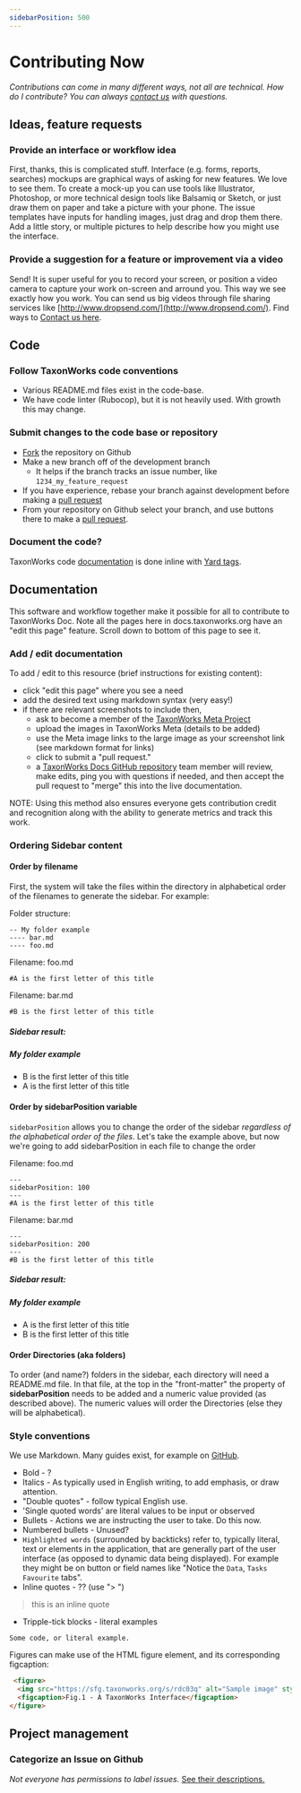 ```yaml
---
sidebarPosition: 500
---
```


# Contributing Now
_Contributions can come in many different ways, not all are technical. How do I contribute? You can always [contact us](/about/Contact) with questions._

## Ideas, feature requests

### Provide an interface or workflow idea
First, thanks, this is complicated stuff.  Interface (e.g. forms, reports, searches) mockups are graphical ways of asking for new features. We love to see them. To create a mock-up you can use tools like Illustrator, Photoshop, or more technical design tools like Balsamiq or Sketch, or just draw them on paper and take a picture with your phone. The issue templates have inputs for handling images, just drag and drop them there. Add a little story, or multiple pictures to help describe how you might use the interface.

### Provide a suggestion for a feature or improvement via a video
Send! It is super useful for you to record your screen, or position a video camera to capture your work on-screen and arround you. This way we see exactly how you work. You can send us big videos through file sharing services like [http://www.dropsend.com/](http://www.dropsend.com/). Find ways to [Contact us here](/about/Contact).

## Code

### Follow TaxonWorks code conventions
* Various README.md files exist in the code-base.
* We have code linter (Rubocop), but it is not heavily used. With growth this may change.

### Submit changes to the code base or repository 
* [Fork](https://help.github.com/articles/fork-a-repo/) the repository on Github
* Make a new branch off of the development branch
  - It helps if the branch tracks an issue number, like `1234_my_feature_request`
* If you have experience, rebase your branch against development before making a [pull request](/about/Glossary#Pull-request) 
* From your repository on Github select your branch, and use buttons there to make a [pull request](/about/Glossary#Pull-request).

### Document the code?
TaxonWorks code [documentation](http://rdoc.taxonworks.org) is done inline with [Yard tags](http://rdoc.info/gems/yard/file/docs/Tags.md). 

## Documentation
This software and workflow together make it possible for all to contribute to TaxonWorks Doc. Note all the pages here in docs.taxonworks.org have an "edit this page" feature. Scroll down to bottom of this page to see it.
### Add / edit documentation
To add / edit to this resource (brief instructions for existing content):
- click "edit this page" where you see a need
- add the desired text using markdown syntax (very easy!)
- if there are relevant screenshots to include then,
  - ask to become a member of the [TaxonWorks Meta Project](https://sfg.taxonworks.org/projects/7/select)
  - upload the images in TaxonWorks Meta (details to be added)
  - use the Meta image links to the large image as your screenshot link (see markdown format for links)
  - click to submit a "pull request."
  - a [TaxonWorks Docs GitHub repository](https://github.com/SpeciesFileGroup/taxonworks_doc) team member will review, make edits, ping you with questions if needed, and then accept the pull request to "merge" this into the live documentation.

NOTE: Using this method also ensures everyone gets contribution credit and recognition along with the ability to generate metrics and track this work.

### Ordering Sidebar content
#### Order by filename
First, the system will take the files within the directory in alphabetical order of the filenames to generate the sidebar. For example:

Folder structure:

```
-- My folder example
---- bar.md
---- foo.md
```

Filename: foo.md
```
#A is the first letter of this title
```


Filename: bar.md
```
#B is the first letter of this title
```

##### Sidebar result:

##### My folder example
- B is the first letter of this title
- A is the first letter of this title

#### Order by sidebarPosition variable

`sidebarPosition` allows you to change the order of the sidebar _regardless of the alphabetical order of the files_.
Let's take the example above, but now we're going to add sidebarPosition in each file to change the order

Filename: foo.md
```
---
sidebarPosition: 100
---
#A is the first letter of this title
```


Filename: bar.md
```
---
sidebarPosition: 200
---
#B is the first letter of this title
```

##### Sidebar result:

##### My folder example
- A is the first letter of this title
- B is the first letter of this title

#### Order Directories (aka folders)
To order (and name?) folders in the sidebar, each directory will need a README.md file. In that file, at the top in the "front-matter" the property of **sidebarPosition** needs to be added and a numeric value provided (as described above). The numeric values will order the Directories (else they will be alphabetical).

### Style conventions

We use Markdown.  Many guides exist, for example on [GitHub](https://docs.github.com/en/get-started/writing-on-github/getting-started-with-writing-and-formatting-on-github).

* Bold - ?
* Italics - As typically used in English writing, to add emphasis, or draw attention.
* "Double quotes" - follow typical English use.
* 'Single quoted words' are literal values to be input or observed 
* Bullets - Actions we are instructing the user to take.  Do this now.
* Numbered bullets - Unused?
* `Highlighted words` (surrounded by backticks) refer to, typically literal, text or elements in the application, that are generally part of the user interface (as opposed to dynamic data being displayed). For example they might be on button or field names like "Notice the `Data`, `Tasks` `Favourite` tabs".
* Inline quotes - ?? (use "> ")
> this is an inline quote
* Tripple-tick blocks - literal examples 

```
Some code, or literal example.
```

Figures can make use of the HTML figure element, and its corresponding figcaption:

```html
 <figure>
  <img src="https://sfg.taxonworks.org/s/rdc03q" alt="Sample image" style="width:100%">
  <figcaption>Fig.1 - A TaxonWorks Interface</figcaption>
</figure>
``` 







## Project management

### Categorize an Issue on Github
_Not everyone has permissions to label issues._
[See their descriptions.](https://github.com/SpeciesFileGroup/taxonworks/labels)

